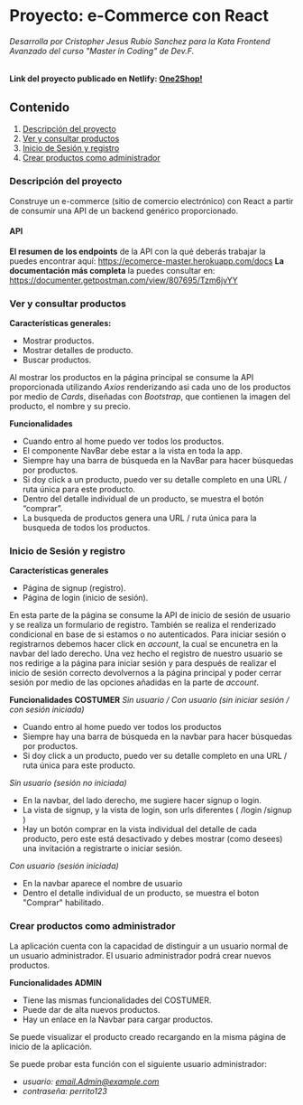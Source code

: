 # Proyecto: e-Commerce con React
###### Desarrolla por Cristopher Jesus Rubio Sanchez para la Kata Frontend Avanzado del curso "Master in Coding" de Dev.F.
#### Link del proyecto publicado en Netlify: [One2Shop!](https://jolly-duckanoo-894e57.netlify.app)

## Contenido

1. [Descripción del proyecto](#descripción-del-proyecto)
2. [Ver y consultar productos](#ver-y-consultar-productos)
3. [Inicio de Sesión y registro](#inicio-de-sesión-y-registro)
4. [Crear productos como administrador](#crear-productos-como-administrador)

### Descripción del proyecto

Construye un e-commerce (sitio de comercio electrónico) con React a partir de consumir una API de un backend genérico proporcionado.

#### API

**El resumen de los endpoints** de la API con la qué deberás trabajar la puedes encontrar aquí:
https://ecomerce-master.herokuapp.com/docs
**La documentación más completa** la puedes consultar en:
https://documenter.getpostman.com/view/807695/Tzm6jvYY

### Ver y consultar productos

**Características generales:**

- Mostrar productos.
- Mostrar detalles de producto.
- Buscar productos.

Al mostrar los productos en la página principal se consume la API proporcionada utilizando *Axios* renderizando asi cada uno de los productos por medio de *Cards*, diseñadas con *Bootstrap*, que contienen la imagen del producto, el nombre y su precio.

**Funcionalidades**

- Cuando entro al home puedo ver todos los productos.
- El componente NavBar debe estar a la vista en toda la app.
- Siempre hay una barra de búsqueda en la NavBar para hacer búsquedas por productos.
- Si doy click a un producto, puedo ver su detalle completo en una URL / ruta única para este producto.
- Dentro del detalle individual de un producto, se muestra el botón “comprar”.
- La busqueda de productos genera una URL / ruta única para la busqueda de todos los productos.

### Inicio de Sesión y registro

**Características generales**
- Página de signup (registro).
- Página de login (inicio de sesión).

En esta parte de la página se consume la API de inicio de sesión de usuario y se realiza un formulario de registro. También se realiza el renderizado condicional en base de si estamos o no autenticados.
Para iniciar sesión o registrarnos debemos hacer click en *account*, la cual se encunetra en la navbar del lado derecho. Una vez hecho el registro de nuestro usuario se nos redirige a la página para iniciar sesión y para después de realizar el inicio de sesión correcto devolvernos a la página principal y poder cerrar sesión por medio de las opciones añadidas en la parte de *account*.

**Funcionalidades COSTUMER**
*Sin usuario / Con usuario (sin iniciar sesión / con sesión iniciada)*
- Cuando entro al home puedo ver todos los productos
- Siempre hay una barra de búsqueda en la navbar para hacer búsquedas por productos.
- Si doy click a un producto, puedo ver su detalle completo en una URL / ruta única para este producto.

*Sin usuario (sesión no iniciada)*
- En la navbar, del lado derecho, me sugiere hacer signup o login.
- La vista de signup, y la vista de login, son urls diferentes ( /login /signup )
- Hay un botón comprar en la vista individual del detalle de cada producto, pero este está desactivado y debes mostrar (como desees) una invitación a registrarte o iniciar sesión.

*Con usuario (sesión iniciada)*
- En la navbar aparece el nombre de usuario
- Dentro el detalle individual de un producto, se muestra el boton "Comprar" habilitado.

### Crear productos como administrador
La aplicación cuenta con la capacidad de distinguir a un usuario normal de un usuario administrador. El usuario administrador podrá crear nuevos productos.

**Funcionalidades ADMIN**
- Tiene las mismas funcionalidades del COSTUMER.
- Puede dar de alta nuevos productos.
- Hay un enlace en la Navbar para cargar productos.

Se puede visualizar el producto creado recargando en la misma página de inicio de la aplicación.

Se puede probar esta función con el siguiente usuario administrador:
- *usuario: email.Admin@example.com*
- *contraseña: perrito123*
